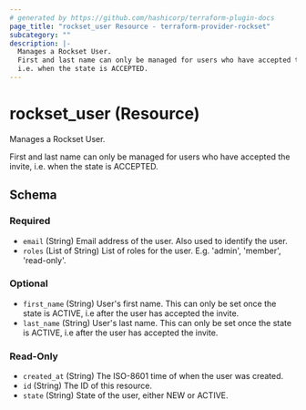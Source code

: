 ```yaml
---
# generated by https://github.com/hashicorp/terraform-plugin-docs
page_title: "rockset_user Resource - terraform-provider-rockset"
subcategory: ""
description: |-
  Manages a Rockset User.
  First and last name can only be managed for users who have accepted the invite,
  i.e. when the state is ACCEPTED.
---
```


# rockset_user (Resource)

Manages a Rockset User.

First and last name can only be managed for users who have accepted the invite,
i.e. when the state is ACCEPTED.



<!-- schema generated by tfplugindocs -->
## Schema

### Required

- `email` (String) Email address of the user. Also used to identify the user.
- `roles` (List of String) List of roles for the user. E.g. 'admin', 'member', 'read-only'.

### Optional

- `first_name` (String) User's first name. This can only be set once the state is ACTIVE, i.e after the user has accepted the invite.
- `last_name` (String) User's last name. This can only be set once the state is ACTIVE, i.e after the user has accepted the invite.

### Read-Only

- `created_at` (String) The ISO-8601 time of when the user was created.
- `id` (String) The ID of this resource.
- `state` (String) State of the user, either NEW or ACTIVE.
